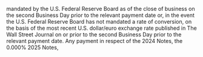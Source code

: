 mandated by the U.S. Federal Reserve Board as of the close of business on the second Business Day prior to the
relevant payment date or, in the event the U.S. Federal Reserve Board has not mandated a rate of conversion, on the
basis of the most recent U.S. dollar/euro exchange rate published in The Wall Street Journal on or prior to the second
Business Day prior to the relevant payment date. Any payment in respect of the 2024 Notes, the 0.000% 2025 Notes,